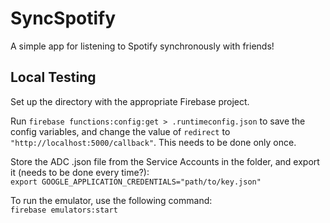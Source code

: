 # SyncSpotify
A simple app for listening to Spotify synchronously with friends!

## Local Testing
Set up the directory with the appropriate Firebase project.

Run `firebase functions:config:get > .runtimeconfig.json` to save the config variables, and change the value of 
`redirect` to `"http://localhost:5000/callback"`. This needs to be done only once.

Store the ADC .json file  from the Service Accounts in the folder, and export it (needs to be done every time?):  
`export GOOGLE_APPLICATION_CREDENTIALS="path/to/key.json"`

To run the emulator, use the following command:  
`firebase emulators:start`

